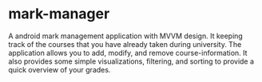 # mark-manager

A android mark management application with MVVM design. 
It keeping track of the courses that you have already taken during university. 
The application allows you to add, modify, and remove course-information. It also provides some simple visualizations, filtering, and sorting to provide a quick overview of your grades.
